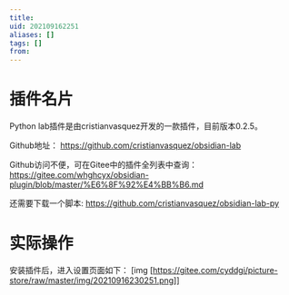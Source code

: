 ```yaml
---
title: 
uid: 202109162251
aliases: []
tags: []
from: 
---
```

# 插件名片
Python lab插件是由cristianvasquez开发的一款插件，目前版本0.2.5。

Github地址： https://github.com/cristianvasquez/obsidian-lab

Github访问不便，可在Gitee中的插件全列表中查询： https://gitee.com/whghcyx/obsidian-plugin/blob/master/%E6%8F%92%E4%BB%B6.md 

还需要下载一个脚本: https://github.com/cristianvasquez/obsidian-lab-py


# 实际操作
安装插件后，进入设置页面如下：
[img [https://gitee.com/cyddgi/picture-store/raw/master/img/20210916230251.png]]

